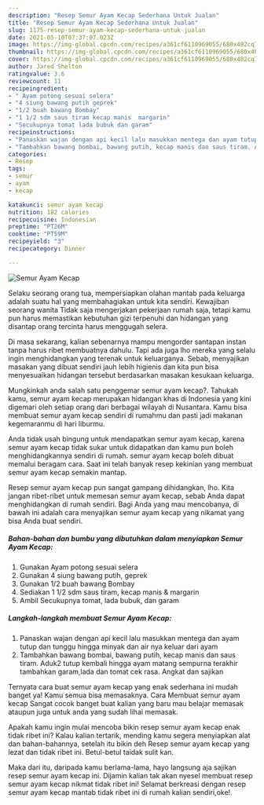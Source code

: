 ```yaml
---
description: "Resep Semur Ayam Kecap Sederhana Untuk Jualan"
title: "Resep Semur Ayam Kecap Sederhana Untuk Jualan"
slug: 1175-resep-semur-ayam-kecap-sederhana-untuk-jualan
date: 2021-05-10T07:37:07.023Z
image: https://img-global.cpcdn.com/recipes/a361cf6110969055/680x482cq70/semur-ayam-kecap-foto-resep-utama.jpg
thumbnail: https://img-global.cpcdn.com/recipes/a361cf6110969055/680x482cq70/semur-ayam-kecap-foto-resep-utama.jpg
cover: https://img-global.cpcdn.com/recipes/a361cf6110969055/680x482cq70/semur-ayam-kecap-foto-resep-utama.jpg
author: Jared Shelton
ratingvalue: 3.6
reviewcount: 11
recipeingredient:
- " Ayam potong sesuai selera"
- "4 siung bawang putih geprek"
- "1/2 buah bawang Bombay"
- "1 1/2 sdm saus tiram kecap manis  margarin"
- "Secukupnya tomat lada bubuk dan garam"
recipeinstructions:
- "Panaskan wajan dengan api kecil lalu masukkan mentega dan ayam tutup dan tunggu hingga minyak dan air nya keluar dari ayam"
- "Tambahkan bawang bombai, bawang putih, kecap manis dan saus tiram. Aduk2 tutup kembali hingga ayam matang sempurna terakhir tambahkan garam,lada dan tomat cek rasa. Angkat dan sajikan"
categories:
- Resep
tags:
- semur
- ayam
- kecap

katakunci: semur ayam kecap 
nutrition: 182 calories
recipecuisine: Indonesian
preptime: "PT26M"
cooktime: "PT59M"
recipeyield: "3"
recipecategory: Dinner

---
```



![Semur Ayam Kecap](https://img-global.cpcdn.com/recipes/a361cf6110969055/680x482cq70/semur-ayam-kecap-foto-resep-utama.jpg)

Selaku seorang orang tua, mempersiapkan olahan mantab pada keluarga adalah suatu hal yang membahagiakan untuk kita sendiri. Kewajiban seorang  wanita Tidak saja mengerjakan pekerjaan rumah saja, tetapi kamu pun harus memastikan kebutuhan gizi terpenuhi dan hidangan yang disantap orang tercinta harus menggugah selera.

Di masa  sekarang, kalian sebenarnya mampu mengorder santapan instan tanpa harus ribet membuatnya dahulu. Tapi ada juga lho mereka yang selalu ingin menghidangkan yang terenak untuk keluarganya. Sebab, menyajikan masakan yang dibuat sendiri jauh lebih higienis dan kita pun bisa menyesuaikan hidangan tersebut berdasarkan masakan kesukaan keluarga. 



Mungkinkah anda salah satu penggemar semur ayam kecap?. Tahukah kamu, semur ayam kecap merupakan hidangan khas di Indonesia yang kini digemari oleh setiap orang dari berbagai wilayah di Nusantara. Kamu bisa membuat semur ayam kecap sendiri di rumahmu dan pasti jadi makanan kegemaranmu di hari liburmu.

Anda tidak usah bingung untuk mendapatkan semur ayam kecap, karena semur ayam kecap tidak sukar untuk didapatkan dan kamu pun boleh menghidangkannya sendiri di rumah. semur ayam kecap boleh dibuat memalui beragam cara. Saat ini telah banyak resep kekinian yang membuat semur ayam kecap semakin mantap.

Resep semur ayam kecap pun sangat gampang dihidangkan, lho. Kita jangan ribet-ribet untuk memesan semur ayam kecap, sebab Anda dapat menghidangkan di rumah sendiri. Bagi Anda yang mau mencobanya, di bawah ini adalah cara menyajikan semur ayam kecap yang nikamat yang bisa Anda buat sendiri.

<!--inarticleads1-->

##### Bahan-bahan dan bumbu yang dibutuhkan dalam menyiapkan Semur Ayam Kecap:

1. Gunakan  Ayam potong sesuai selera
1. Gunakan 4 siung bawang putih, geprek
1. Gunakan 1/2 buah bawang Bombay
1. Sediakan 1 1/2 sdm saus tiram, kecap manis &amp; margarin
1. Ambil Secukupnya tomat, lada bubuk, dan garam




<!--inarticleads2-->

##### Langkah-langkah membuat Semur Ayam Kecap:

1. Panaskan wajan dengan api kecil lalu masukkan mentega dan ayam tutup dan tunggu hingga minyak dan air nya keluar dari ayam
1. Tambahkan bawang bombai, bawang putih, kecap manis dan saus tiram. Aduk2 tutup kembali hingga ayam matang sempurna terakhir tambahkan garam,lada dan tomat cek rasa. Angkat dan sajikan




Ternyata cara buat semur ayam kecap yang enak sederhana ini mudah banget ya! Kamu semua bisa memasaknya. Cara Membuat semur ayam kecap Sangat cocok banget buat kalian yang baru mau belajar memasak ataupun juga untuk anda yang sudah lihai memasak.

Apakah kamu ingin mulai mencoba bikin resep semur ayam kecap enak tidak ribet ini? Kalau kalian tertarik, mending kamu segera menyiapkan alat dan bahan-bahannya, setelah itu bikin deh Resep semur ayam kecap yang lezat dan tidak ribet ini. Betul-betul taidak sulit kan. 

Maka dari itu, daripada kamu berlama-lama, hayo langsung aja sajikan resep semur ayam kecap ini. Dijamin kalian tak akan nyesel membuat resep semur ayam kecap nikmat tidak ribet ini! Selamat berkreasi dengan resep semur ayam kecap mantab tidak ribet ini di rumah kalian sendiri,oke!.

